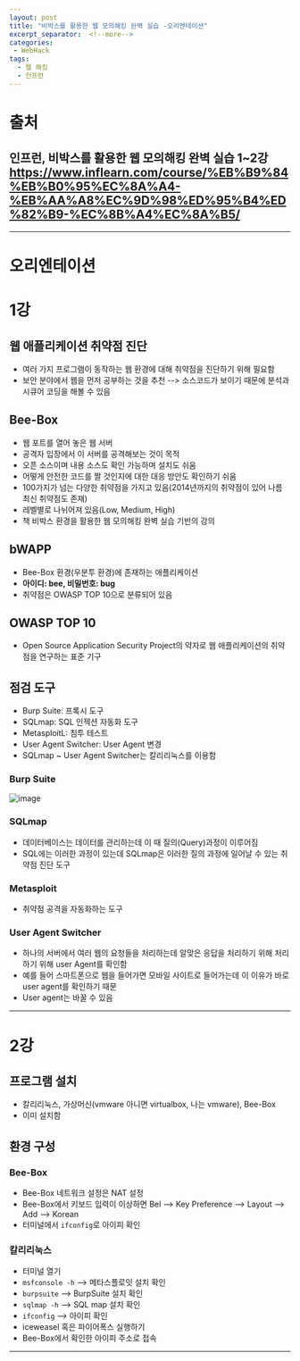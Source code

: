 ```yaml
---
layout: post
title: "비박스를 활용한 웹 모의해킹 완벽 실습 -오리엔테이션"
excerpt_separator:  <!--more-->
categories:
 - WebHack
tags:
  - 웹 해킹
  - 인프런
---
```


# 출처

## 인프런, 비박스를 활용한 웹 모의해킹 완벽 실습 1~2강 <https://www.inflearn.com/course/%EB%B9%84%EB%B0%95%EC%8A%A4-%EB%AA%A8%EC%9D%98%ED%95%B4%ED%82%B9-%EC%8B%A4%EC%8A%B5/>

---

<!--more-->

# 오리엔테이션

# 1강

## 웹 애플리케이션 취약점 진단

* 여러 가지 프로그램이 동작하는 웹 환경에 대해 취약점을 진단하기 위해 필요함
* 보안 분야에서 웹을 먼저 공부하는 것을 추천 --> 소스코드가 보이기 때문에 분석과 시큐어 코딩을 해볼 수 있음

## Bee-Box

* 웹 포트를 열어 놓은 웹 서버
* 공격자 입장에서 이 서버를 공격해보는 것이 목적
* 오픈 소스이며 내용 소스도 확인 가능하며 설치도 쉬움
* 어떻게 안전한 코드를 짤 것인지에 대한 대응 방안도 확인하기 쉬움
* 100가지가 넘는 다양한 취약점을 가지고 있음(2014년까지의 취약점이 있어 나름 최신 취약점도 존재)
* 레벨별로 나뉘어져 있음(Low, Medium, High)
* 책 비박스 환경을 활용한 웹 모의해킹 완벽 실습 기반의 강의

## bWAPP

* Bee-Box 환경(우분투 환경)에 존재하는 애플리케이션
* **아이디: bee, 비밀번호: bug**
* 취약점은 OWASP TOP 10으로 분류되어 있음

## OWASP TOP 10

* Open Source Application Security Project의 약자로 웹 애플리케이션의 취약점을 연구하는 표준 기구

## 점검 도구

* Burp Suite: 프록시 도구
* SQLmap: SQL 인젝션 자동화 도구
* MetasploitL: 침투 테스트
* User Agent Switcher: User Agent 변경
* SQLmap ~ User Agent Switcher는 칼리리눅스를 이용함

### Burp Suite

![image](https://user-images.githubusercontent.com/28076542/51426175-046d8000-1c2a-11e9-9803-56633feb2043.png)

### SQLmap

* 데이터베이스는 데이터를 관리하는데 이 때 질의(Query)과정이 이루어짐
* SQL에는 이러한 과정이 있는데 SQLmap은 이러한 질의 과정에 일어날 수 있는 취약점 진단 도구

### Metasploit

* 취약점 공격을 자동화하는 도구

### User Agent Switcher

* 하나의 서버에서 여러 웹의 요청들을 처리하는데 알맞은 응답을 처리하기 위해 처리하기 위해 user Agent를 확인함
* 예를 들어 스마트폰으로 웹을 들어가면 모바일 사이트로 들어가는데 이 이유가 바로 user agent를 확인하기 때문
* User agent는 바꿀 수 있음

---

# 2강

## 프로그램 설치

* 칼리리눅스, 가상머신(vmware 아니면 virtualbox, 나는 vmware), Bee-Box
* 이미 설치함

## 환경 구성

### Bee-Box

* Bee-Box 네트워크 설정은 NAT 설정
* Bee-Box에서 키보드 입력이 이상하면 Bel --> Key Preference --> Layout --> Add --> Korean
* 터미널에서 `ifconfig`로 아이피 확인

### 칼리리눅스

* 터미널 열기 
* `msfconsole -h` --> 메타스플로잇 설치 확인
* `burpsuite` --> BurpSuite 설치 확인
* `sqlmap -h` --> SQL map 설치 확인
* `ifconfig` --> 아이피 확인
* iceweasel 혹은 파이어폭스 실행하기
* Bee-Box에서 확인한 아이피 주소로 접속

---